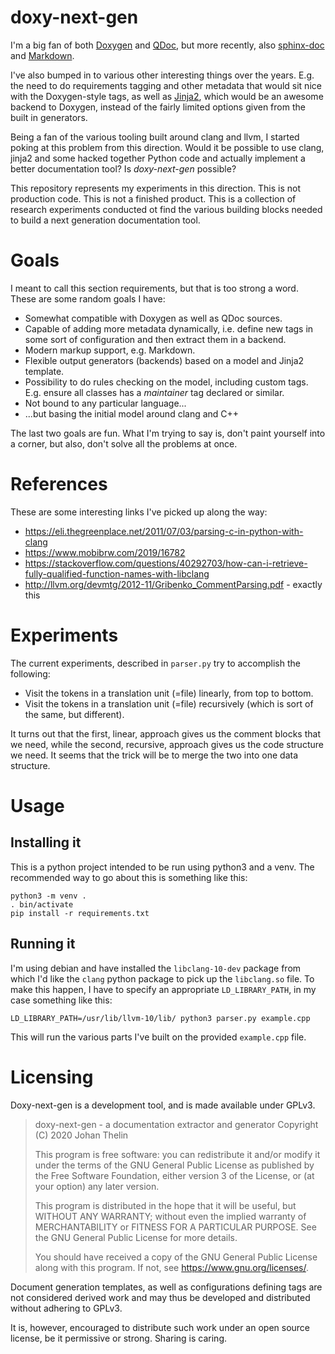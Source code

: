 # doxy-next-gen

I'm a big fan of both [Doxygen](https://www.doxygen.nl/index.html) and 
[QDoc](https://doc.qt.io/qt-5/qdoc-index.html), but more recently, also 
[sphinx-doc](https://www.sphinx-doc.org/en/master/) and 
[Markdown](https://daringfireball.net/projects/markdown/).

I've also bumped in to various other interesting things over the years. E.g. 
the need to do requirements tagging and other metadata that would sit nice with
the Doxygen-style tags, as well as 
[Jinja2](https://jinja.palletsprojects.com/en/2.11.x/), which would be an 
awesome backend to Doxygen, instead of the fairly limited options given from 
the built in generators.

Being a fan of the various tooling built around clang and llvm, I started 
poking at this problem from this direction. Would it be possible to use clang, 
jinja2 and some hacked together Python code and actually implement a better 
documentation tool? Is _doxy-next-gen_ possible?

This repository represents my experiments in this direction. This is not 
production code. This is not a finished product. This is a collection of 
research experiments conducted ot find the various building blocks needed to 
build a next generation documentation tool.

# Goals

I meant to call this section requirements, but that is too strong a word. These
are some random goals I have:

* Somewhat compatible with Doxygen as well as QDoc sources.
* Capable of adding more metadata dynamically, i.e. define new tags in some 
  sort of configuration and then extract them in a backend.
* Modern markup support, e.g. Markdown.
* Flexible output generators (backends) based on a model and Jinja2 template.
* Possibility to do rules checking on the model, including custom tags. E.g. 
  ensure all classes has a _maintainer_ tag declared or similar.
* Not bound to any particular language...
* ...but basing the initial model around clang and C++

The last two goals are fun. What I'm trying to say is, don't paint yourself 
into a corner, but also, don't solve all the problems at once.

# References

These are some interesting links I've picked up along the way:

* https://eli.thegreenplace.net/2011/07/03/parsing-c-in-python-with-clang
* https://www.mobibrw.com/2019/16782
* https://stackoverflow.com/questions/40292703/how-can-i-retrieve-fully-qualified-function-names-with-libclang
* http://llvm.org/devmtg/2012-11/Gribenko_CommentParsing.pdf - exactly this

# Experiments

The current experiments, described in `parser.py` try to accomplish the 
following:

* Visit the tokens in a translation unit (=file) linearly, from top to bottom.
* Visit the tokens in a translation unit (=file) recursively (which is sort of the same, but different).

It turns out that the first, linear, approach gives us the comment blocks that 
we need, while the second, recursive, approach gives us the code structure we 
need. It seems that the trick will be to merge the two into one data structure.

# Usage

## Installing it

This is a python project intended to be run using python3 and a venv. The 
recommended way to go about this is something like this:

```
python3 -m venv .
. bin/activate
pip install -r requirements.txt
```

## Running it

I'm using debian and have installed the `libclang-10-dev` package from which 
I'd like the `clang` python package to pick up the `libclang.so` file. To make 
this happen, I have to specify an appropriate `LD_LIBRARY_PATH`, in my case 
something like this:

```
LD_LIBRARY_PATH=/usr/lib/llvm-10/lib/ python3 parser.py example.cpp
```

This will run the various parts I've built on the provided `example.cpp` file.

# Licensing

Doxy-next-gen is a development tool, and is made available under GPLv3.

> doxy-next-gen - a documentation extractor and generator
> Copyright (C) 2020 Johan Thelin
>
> This program is free software: you can redistribute it and/or modify
> it under the terms of the GNU General Public License as published by
> the Free Software Foundation, either version 3 of the License, or
> (at your option) any later version.
>
> This program is distributed in the hope that it will be useful,
> but WITHOUT ANY WARRANTY; without even the implied warranty of
> MERCHANTABILITY or FITNESS FOR A PARTICULAR PURPOSE.  See the
> GNU General Public License for more details.
>
> You should have received a copy of the GNU General Public License
> along with this program.  If not, see <https://www.gnu.org/licenses/>.

Document generation templates, as well as configurations defining tags are not considered derived work and may thus be developed and distributed without adhering to GPLv3. 

It is, however, encouraged to distribute such work under an open source license, be it permissive or strong. Sharing is caring.
